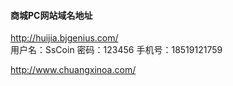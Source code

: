 #### 商城PC网站域名地址
http://huijia.bjgenius.com/    
用户名：SsCoin
密码：123456
手机号：18519121759

http://www.chuangxinoa.com/
